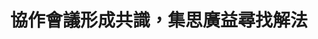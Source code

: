 ---
id: "24"
lang: zh-tw
description: 「我國應調整時區至GMT +9」及「我國應維持GMT +8時區，反對調整時區至GMT +9」連署案
propose_date: 2017-11-06
meeting_date: 2017-11-24
publish: "TRUE"
selected: "FALSE"
blog_selected: "FALSE"
thumbnail: https://cm.pdis.nat.gov.tw/images/post/17am-0x4bNbnWo9EUgEmQhT1Ua_XUHZ4D.jpg
title: 協作會議形成共識，集思廣益尋找解法
introduction:
  content: 本次協作會議是由「調整時區為 GMT+9」和「我國應維持 GMT+8 時區，反對調整時區至
    GMT+9」兩案合併處理。正方認為調整時區將讓到台灣的外國旅客認識到台灣與中國的互不相從屬關係，而反方則認為改變時區的作法除了影響民眾作息外，對於讓大眾理解台灣與中國的不同並沒有太多幫助，但也同意台灣應與中國做出差異。因此當天會議的討論焦點便是如何讓世界看見台灣與中國的不同。與會者認為政府及社會各界應該將臺灣的優點行銷出去，例如宣揚台灣的人權成果，或是用軟實力創造區隔，凸顯臺灣的特殊性，增加國際上的能見度，以幫助世界各國認知台灣與中國的差異。
color: yellow
join:
  type: 提
  title: |-
    我國應維持GMT +8時區，反對調整時區至GMT +9
    我國應調整時區至GMT +9
  link: |-
    https://join.gov.tw/idea/detail/ed306cd5-420c-44b6-aacc-b5061b0799dc
    https://join.gov.tw/idea/detail/90028e3c-f785-438a-836b-25b0b8fb8e1b
  image: https://cm.pdis.nat.gov.tw/images/post/12jUYXBoYgGamEMHzm21TAaixE_h9bJIT.jpg
layout: post
departments:
  - 內政部
tags:
  - 公私協力
  - 文化
  - ""
embed:
  mind_map:
    links:
      - https://miro.com/app/live-embed/o9J_k0UTgYc=/?moveToViewport=-2622,-2000,5293,2719
  ministry_slide:
    links:
      - "https://issuu.com/pdis.tw/docs/2017-11-24________________.pptx_241f1cf\
        1a47b5a\r"
      - "https://issuu.com/pdis.tw/docs/2017-11-24________________.pptx_e7f524b\
        aa0bd0c\r"
      - "https://issuu.com/pdis.tw/docs/2017-11-24________________.pptx\r"
      - https://issuu.com/pdis.tw/docs/2017-11-24________________
  host_slide:
    links:
      - https://issuu.com/pdis.tw/docs/2017-11-24_________________cb378928e5761b
  transcript:
    links:
      - https://sayit.pdis.nat.gov.tw/2017-11-24-%E9%96%8B%E6%94%BE%E6%94%BF%E5%BA%9C%E8%81%AF%E7%B5%A1%E4%BA%BA%E7%AC%AC%E4%BA%8C%E5%8D%81%E5%9B%9B%E6%AC%A1%E5%8D%94%E4%BD%9C%E6%9C%83%E8%AD%B0
blogs:
  - https://pdis.nat.gov.tw/zh-TW/blog/%E4%B8%8D%E6%89%93%E5%81%87%E7%90%83-%E6%99%82%E5%8D%80%E6%A1%88%E5%8D%94%E4%BD%9C%E6%9C%83%E8%AD%B0%E6%AD%A3%E5%8F%8D%E9%9B%99%E6%96%B9%E5%9D%87%E8%B2%B7%E5%96%AE/
---